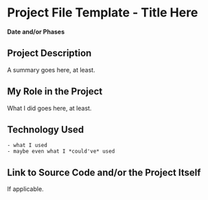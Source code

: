 # Project File Template - Title Here

**Date and/or Phases**

## Project Description

A summary goes here, at least.

## My Role in the Project

What I did goes here, at least.

## Technology Used

	- what I used
	- maybe even what I *could've* used

## Link to Source Code and/or the Project Itself

If applicable.